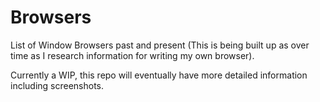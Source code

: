 # Browsers
List of Window Browsers past and present (This is being built up as over time as I research information for writing my own browser).

Currently a WIP, this repo will eventually have more detailed information including screenshots.
